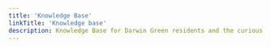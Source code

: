 ```yaml
---
title: 'Knowledge Base'
linkTitle: 'Knowledge base'
description: Knowledge Base for Darwin Green residents and the curious
---
```


